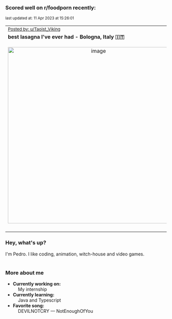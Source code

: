 ### Scored well on r/foodporn recently:

<p align="left"><sub>last updated at: 11 Apr 2023 at 15:26:01</sub></p>

|   |
| --- |
| <sub>[Posted by: u/Taoist_Viking][source]</sub> |
| **best lasagna I've ever had - Bologna, Italy 🇮🇹** | 
|<p align="center"> <img alt="image" src="https://i.redd.it/29wf9gozc4ta1.jpg" width="550" /> </p>|
|   |

### Hey, what's up?

I'm Pedro. I like coding, animation, witch-house and video games.<br><br>

### More about me
- **Currently working on:**  
&nbsp;&nbsp;&nbsp;&nbsp;My internship
- **Currently learning:**  
&nbsp;&nbsp;&nbsp;&nbsp;Java and Typescript
- **Favorite song:**  
&nbsp;&nbsp;&nbsp;&nbsp;DEVILNOTCRY — NotEnoughOfYou<br><br>

  



  
  
  
[linkedin]: https://linkedin.com/in/pedro-h-r-gomes-8a487b14a/
[gmail]: mailto:pilique11@gmail.com
[source]: https://reddit.com/r/FoodPorn/comments/12hmnwd/best_lasagna_ive_ever_had_bologna_italy/
[redditAPI]: https://www.reddit.com/dev/api/